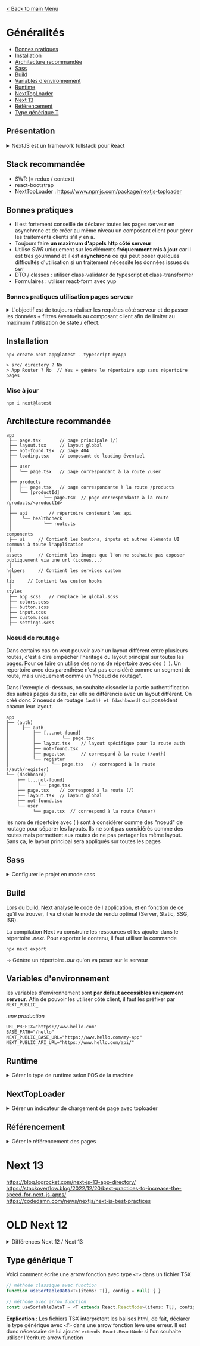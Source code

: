 [< Back to main Menu](https://github.com/gsoulie/react-resources/blob/master/react-presentation.md)    

# Généralités

* [Bonnes pratiques](#bonnes-pratiques)     
* [Installation](#installation)
* [Architecture recommandée](#architecture-recommandée)
* [Sass](#sass)
* [Build](#build)
* [Variables d'environnement](#variables-d-environnement)     
* [Runtime](#runtime)     
* [NextTopLoader](#nexttoploader)     
* [Next 13](#next-13)
* [Référencement](#référencement)
* [Type générique T](#type-générique-t)    

## Présentation

<details>
  <summary>NextJS est un framework fullstack pour React</summary>

Il permet de rendre le développement de grosses applications plus facile en ajoutant des fonctionnalités et en améliorant certaines autres.

* support SSR : avantage SEO
* routage basé sur l'arborescence : moins de code à développer pour gérer le routage
  
La création d'un projet *Next* va générer les répertoires suivants :

* public : contient tout le contenu public de l'appli
* pages : contient tous les composants react
* pages/api : contient les api

Lors du premier rendu, Next génère le contenu statique de la page de manière à ce que le tti soit le plus rapide possible. On peut s'en rendre compte en affichant le source de la page qui contient tout le contenu html, alors que sur une application react classique, 
le contenu est dynamique (comme angular, vue...)

présentation : https://www.youtube.com/watch?v=wTFThzLcrOk&ab_channel=Grafikart.fr     

</details>

## Stack recommandée

* SWR (= redux / context)
* react-bootstrap
* NextTopLoader : https://www.npmjs.com/package/nextjs-toploader

## Bonnes pratiques

* Il est fortement conseillé de déclarer toutes les pages serveur en asynchrone et de créer au même niveau un composant client pour gérer les traitements clients s'il y en a.
* Toujours faire **un maximum d'appels http côté serveur**
* Utilise *SWR* uniquement sur les éléments **fréquemment mis à jour** car il est très gourmand et il est **asynchrone** ce qui peut poser quelques difficultés d'utilisation si un traitement nécessite les données issues du swr
* DTO / classes : utiliser class-validator de typescript et class-transformer
* Formulaires : utiliser react-form avec yup

### Bonnes pratiques utilisation pages serveur

<details>
	<summary>L'objectif est de toujours réaliser les requêtes côté serveur et de passer les données + filtres éventuels au composant client 
afin de limiter au maximum l'utilisation de state / effect.</summary>

Côté client, le but consiste à mettre à jour les paramètres de route (dans l'url) à chaque modification de filtre ou autre,
et à refaire un router.push() ou router.redirect().

De cette manière, on revient sur la page (serveur) qui va récupérer les nouveaux paramètres (filtrage etc...) et relancer une requête.

> A noter, cette méthode ne recharge pas toute la page, mais uniquement son state interne, ce qui est optimisé

*app/search/page.tsx*

````typescript
export type DataParams = {
	token?: string,
	page?: number,
	size?: number,
	sortBy?: string,
	total?: number,
	categories?: FilterCatregoryType,
	...
}

export default async ProductPage = ({
	params,
	searchParams
}:
{
	params: {lang: Locale},
	searchParams?: {[key: string]: string | string[] | undefined}
}) => {
	if (isEmpty(searchParams.page) || isEmpty(searchParams.size) || isEmpty(searchParams.sortBy)) {
		const destination: string = `/products?page=1&size=10&sortBy=supplier`;
		
		return redirect(destination);
	}
	
	const apiEndpoint: string = process.env.NEXT_PUBLIC_API_URL;
	const cookieStore = cookies();
	const token: string = cookieStore.get('token')?.value;
	
	// APPEL HTTP
	const httpResponseData = ...
	
	const data: DataParams = {
		token: token | null,
		total: httpResponseData?.total,
		page: Number(searchParams.page),
		size: Number(searchParams.size),
		sortBy: String(searchParams.sortBy),
		categories: httpResponseData?.categories || null
	}
	
	return (
		<>
			<ProductsPageClient apiEndpoint={apiEndpoint} data={data}/>
		</>
	)
	
}
````

*app/search/client.tsx*

````typescript
// ...
// affichage des datas...

<ProductFilters totalResults={total} filters={filters} />
````

*components/Search/ProductFilters.tsx*

````typescript
import { ReadonlyURLSearchParams, usePathname, useRouter, useSearchParams } from 'next/navigation'

const ProductFilters = <{totalResults: number, filters}>({titalResults, filters]) => {
	const searchParams: ReadonlyURLSearchParams = useSearchParams();
	const router = useRouter();
	const pathname = usePathname();
	const [itemsPerPage, setItemsPerPage] = useState(filters.size || 50);
	const [currentPage, setCurrentPage] = useState(filters.page || 1);
	const itemOrderList: SearchRequestSortOrder[] = [SearchRequestSortOrder.ASC, SearchRequestSortOrder.DESC];
	const [sortBy, setSortBy] = useState(filters.sortBy || '');
	
	const onUpdateFilter = (
	page: number = 1,
	itemsPerPageParams: number,
	sortByVal: SearchRequestSortOrder | string): void => {
		const newParams: URLSearchParams = new URLSearchParams(searchParams.toString());
		
		newParams.set('page', page.toString());
		newParams.set('size', itemsPerPage.toString());
		newParams.set('sortBy', sortByVal.toString());
		
		const url: string = `${pathname}/?${newParams.toString()}`;
		
		router.push(url);
	}
}
````
</details>

## Installation

````
npx create-next-app@latest --typescript myApp

> src/ directory ? No
> App Router ? No  // Yes = génère le répertoire app sans répertoire pages
````

### Mise à jour 

````
npm i next@latest
````

## Architecture recommandée

````
app
 ├── page.tsx		// page principale (/)
 ├── layout.tsx		// layout global
 ├── not-found.tsx	// page 404
 ├── loading.tsx	// composant de loading éventuel
 │
 ├── user
 │   └── page.tsx	// page correspondant à la route /user
 │
 ├── products	
 │   ├── page.tsx	// page correspondante à la route /products
 │   └── [productId]
 │            └── page.tsx	// page correspondante à la route /products/<productId>
 │
 ├── api		// répertoire contenant les api
 │    └── healthcheck
 │            └── route.ts
 │
components
 ├── ui		// Contient les boutons, inputs et autres éléments UI communs à toute l'application
 │
assets		// Contient les images que l'on ne souhaite pas exposer publiquement via une url (icones...)
 │
helpers		// Contient les services custom
 │
lib		// Contient les custom hooks
 │
styles
 ├── app.scss	// remplace le global.scss
 ├── colors.scss
 ├── button.scss
 ├── input.scss
 ├── custom.scss
 ├── settings.scss
````

### Noeud de routage

Dans certains cas on veut pouvoir avoir un layout différent entre plusieurs routes, c'est à dire empêcher l'héritage du layout principal sur toutes les pages. Pour ce faire on utilise des noms de répertoire avec des ````( )````. Un répertoire avec des parenthèse n'est pas considéré comme un segment de route, mais uniquement comme un "noeud de routage".

Dans l'exemple ci-dessous, on souhaite dissocier la partie authentification des autres pages du site, car elle se différencie avec un layout différent. On créé donc 2 noeuds de routage ````(auth) et (dashboard)```` qui possèdent chacun leur layout.

````
app
├── (auth)
│     ├── auth
│         ├── [...not-found]
│         │          └── page.tsx
│         ├── layout.tsx	// layout spécifique pour la route auth
│         ├── not-found.tsx
│         ├── page.tsx		// correspond à la route (/auth)
│         └── register           
│                └── page.tsx	// correspond à la route (/auth/register)
└── (dashboard)
    ├── [...not-found]
    │       └── page.tsx
    ├── page.tsx	// correspond à la route (/)
    ├── layout.tsx	// layout global
    ├── not-found.tsx
    └── user
          └── page.tsx	// correspond à la route (/user)

````

les nom de répertoire avec ( ) sont à considérer comme des "noeud" de routage pour séparer les layouts. 
Ils ne sont pas considérés comme des routes mais permettent aux routes de ne pas partager les même layout. 
Sans ça, le layout principal sera appliqués sur toutes les pages 

## Sass

<details>
  <summary>Configurer le projet en mode sass</summary>

````
npm install --save-dev sass
````

*next.config.ts*

````typescript
/** @type {import('next').NextConfig} */
const path = require("path");

const nextConfig = {  
  sassOptions: {
    includePaths: [path.join(__dirname, "styles")],
  },
};
module.exports = nextConfig;
````

*app.scss*
````css
@import '~bootstrap/scss/functions'; // bootstrap
@import '~bootstrap/scss/variables'; // bootstrap
@import '~bootstrap/scss/mixins/_breakpoints'; // bootstrap
@import './buttons';
// Tous les autres imports fichiers locaux sass
@import './inputs'; 
@import './custom'; 
@import './colors'; 

// import du fichier principal de la librairie bootstrap 
// (provenant de node_modules)
@import '~bootstrap/scss/bootstrap';

// ... définition des styles
````

</details>

## Build

Lors du build, Next analyse le code de l'application, et en fonction de ce qu'il va trouver, il va choisir le mode de rendu optimal (Server, Static, SSG, ISR).

La compilation Next va construire les ressources et les ajouter dans le répertoire *.next*. Pour exporter le contenu, il faut utiliser la commande

````
npx next export 
````

-> Génère un répertoire *.out* qu'on va poser sur le serveur

## Variables d'environnement

les variables d'environnement sont **par défaut accessibles uniquement serveur**. Afin de pouvoir les utiliser côté client, il faut les préfixer par ````NEXT_PUBLIC_````

*.env.production*
````
URL_PREFIX="https://www.hello.com"
BASE_PATH="/hello"
NEXT_PUBLIC_BASE_URL="https://www.hello.com/my-app"
NEXT_PUBLIC_API_URL="https://www.hello.com/api/"

````

## Runtime

<details>
	<summary>Gérer le type de runtime selon l'OS de la machine</summary>

En fonction de la machine sur laquelle est déployée l'application (window, mac, linux) il est possible que certaines fonctionnalités ne soient pas accessibles (ex : gestion des cookies).
Ceci est du à un bug lié au mode **runtime** (par défaut "nodejs"). 

*page.tsx*
````typescript
// à positionner APRES tous les imports
export const runtime = "edge" // pour une machine mac / linux;
````

</details>

## NextTopLoader

<details>
	<summary>Gérer un indicateur de chargement de page avec toploader</summary>

https://www.npmjs.com/package/nextjs-toploader

Alternative : https://github.com/Skyleen77/next-nprogress-bar

````
npm i nextjs-toploader
````

### Utilisation

Dans le layout principal ajouter la balise NextTopLoader dans le body

````typescript
import NextTopLoader from "nextjs-toploader";

return (
    <html lang="en">
      <body className={inter.className}>
	  
        <NextTopLoader />
		
        <HeaderWrapper />
        <div className="main-wrapper">{children}</div>
        <Footer />
      </body>
    </html>
  );
````

### Bug des liens de type anchor "#"

Un clic sur des liens de type "#" déclenche le toploader alors qu'on ne navigue sur aucune page. Pour contourner ce bug :

````typescript
  const handlePaginationClick = (e, page: number) => {
    e.preventDefault();		// trick
    e.nativeEvent.stopImmediatePropagation();	// trick

    // traitement callback custom
    onPageChange(page);
  }
  
  
   <Pagination.Item
	key={index}
	active={page === currentPage}
	onClick={(e) => handlePaginationClick(e, page)}
  >
	{page}
  </Pagination.Item>
````

</details>

## Référencement

<details>
  <summary>Gérer le référencement des pages</summary>

Le code suivant permet d'écarter des pages du référencement google ou autre

````typescript
export function generateMetadata(): Metadata {
  return {
    robots: {
      follow: false,
      index: false,
    },
  };
}
````

</details>


# Next 13

https://blog.logrocket.com/next-js-13-app-directory/       
https://stackoverflow.blog/2022/12/20/best-practices-to-increase-the-speed-for-next-js-apps/       
https://codedamn.com/news/nextjs/next-js-best-practices       

# OLD Next 12

<details>
  <summary>Différences Next 12 / Next 13</summary>

## Fonctionnement

React 18 et Next 12 introduisent une version alpha des composants serveur React. Les composants serveur sont entièrement rendus sur le serveur et ne nécessitent pas de JavaScript côté client pour être rendus. De plus, les composants serveur permettent aux développeurs de conserver une certaine logique sur le serveur et d'envoyer uniquement le résultat de cette logique au client. Cela réduit la taille du bundle envoyé au client et améliore les performances de rendu côté client.

Avec NextJS, il est possible de déclarer des composants **serveur** et des composants **clients**. Il est important de se rappeler que toutes les fonctions qui s'exécutentt habituellement côté client ne sont pas accessibles côté serveur. Par exemple l'appel à ````window.xxxx```` ne pourra pas s'effectuer dans un composant déclaré comme composant serveur.
De la même manière, il n'y a pas d'état ou de reducer (useState, useReducer) dans les composants côté serveur, intératctions avec un formulaire ou bien même d'intéractions avec le dom.

Si on a besoin d'un state ou d'un reducer, alors il faut définir son composant comme étant un composant **client**.

````typescript
'use client'; // <-- déclarer le composant comme étant "client"

export default MyCompo = () => {

}
````

https://www.youtube.com/watch?v=6aP9nyTcd44&ab_channel=SonnySangha

Depuis Next 13 l'arborescence fichier intègre un répertoire **app** dont le but est de contenir les *layouts*, *routes imbriquées*,
et il utilise les **composants serveurs par défaut**.

A l'intérieur de ce répertoire, il est possible de faire des requêtes http pour l'ensemble de l'application

Dans Next, une **page** est un composant React, c'est donc dans le répertoire **pages** qu'il faut créer les composants React. A noter que **chaque page est
associée à une route** basée sur le nom du fichier.

Pour gérer les routes dynamiques, le nom du fichier devra avoir la syntaxe suivante ````pages/posts/[id].tsx````

Par défaut, Next pré-rend chaque page, ce qui signifie que Next créé le HTMl des pages en avance, au lieu d'attendre que ce soit fait côté client. Ceci améliore les performance.

Chaque page HTML générée est associée à un code JS minimal. Quand la page est chargée par le navigateur, le JS est exécuté et la page est ensuire rendue entièrement intéractive.

Next utilise 2 formes de pré-rendu

**Static generation (recommended)** : Le HTML est généré à la compilation et réutilisé à chaque requête. Plus performant car les 
pages peuvent être mises en cache dans le CDN. **Il est conseillé d'utiliser la génération statique le plus possible**. Pour savoir quand utiliser la génération statique, il suffit de se poser la question
"Puis-je pré-afficher cette page avant la demande d'un utilisateur ?" Si la réponse est oui, alors vous devriez choisir la génération statique

**SSR** : HTML généré à chaque requête. **A utiliser pour les pages nécessitant de rafraichir fréquemment les données et si le contenu de la page est amené à changer à chaque requête**

## Génération page statique avec données

Pour pouvoir générer des pages statiques utilisant des données provenant d'une API, Next doit exporter une fonction asynchrone qui s'appelle **getStaticProps** dans le **même fichier** que le composant.

Cette fonction sera appelée lors de la compilation et permettra de passer des données provenant d'une API aux ````props```` de la page à pré-rendre.

````tsx
export default function Blog({ posts }) {
  // Render posts...
}

// This function gets called at build time
export async function getStaticProps() {
  // Call an external API endpoint to get posts
  const res = await fetch('https://.../posts')
  const posts = await res.json()

  // By returning { props: { posts } }, the Blog component
  // will receive `posts` as a prop at build time
  return {
    props: {
      posts,
    },
  }
}
````

## Génération SSR

Pour utiliser une page en mode SSR, il faut exporter la fonction asynchrone **getServerSideProps**. Cette fonction sera appelée par le serveur à chaque requête.

Par exemple si une page a besoin de rafraichir fréquemment les données depuis une API, on pourrait écrire le code de la manière suivante :

````tsx
export default function Page({ data }) {
  // Render data...
}

// This gets called on every request
export async function getServerSideProps() {
  // Fetch data from external API
  const res = await fetch(`https://.../data`)
  const data = await res.json()

  // Pass data to the page via props
  return { props: { data } }
}
````

## A Retenir

* Génération statique (recommandée) : le code HTML est généré au moment de la compilation et sera réutilisé à chaque requête. Pour qu'une page utilise la génération statique, exportez le composant de la page ou exportez **getStaticProps** (et **getStaticPaths** si nécessaire). C'est idéal pour les pages qui peuvent être pré-rendues avant la demande d'un utilisateur. Vous pouvez également l'utiliser avec le rendu côté client pour apporter des données supplémentaires.

* Rendu côté serveur : le code HTML est généré à chaque requête. Pour qu'une page utilise le rendu côté serveur, exportez **getServerSideProps**. Étant donné que le rendu côté serveur entraîne des performances plus lentes que la génération statique, utilisez-le uniquement si cela est absolument nécessaire.

- getStaticProps : exécutée une fois lors de la compilation pour chaque chemin retourné pendant la compilation
- getStaticProps : exécutée en arrière-plan quand le paramètre fallback: true
- getStaticProps : exécutée avant le rendu initial quand le paramètre fallback: blocking
- getStaticPaths : exécutée une fois lors de la compilation
- getStaticPaths doit être utilisé avec getServerSideProps et ne peut pas être utilisé avec getServerSideProps
- en **mode développement**, getStaticPaths et getStaticProps sont exécutées à **chaque** requête
- getServerSideProps : exécutée à chaque requête

### getServerSideProps

La fonction ````getServerSideProps```` est executée à chaque requête est ne peut pas être exécutée côté client.

* Lorsque vous demandez directement cette page, getServerSideProps s'exécute au moment de la demande et cette page sera pré-rendue avec les accessoires renvoyés

* Lorsque vous demandez cette page sur les transitions de page côté client via suivant/lien ou suivant/routeur, Next.js envoie une requête API au serveur, qui exécute getServerSideProps
````getServerSideProps```` renvoie JSON qui sera utilisé pour rendre la page. Tout ce travail sera géré automatiquement par Next.js, vous n'avez donc rien à faire de plus tant que vous avez défini getServerSideProps.

````getServerSideProps```` ne peut être exporté qu'à partir d'une page. Vous ne pouvez pas l'exporter à partir de fichiers non page.

Notez que vous devez exporter ````getServerSideProps```` en tant que fonction standalone — cela ne fonctionnera pas si vous ajoutez ````getServerSideProps```` en tant que propriété du composant de page.

Vous ne **devez utiliser getServerSideProps que si vous avez besoin d'afficher une page dont les données doivent être récupérées au moment de la demande**. Cela peut être dû à la nature des données ou des propriétés de la demande (telles que les en-têtes d'autorisation ou la géolocalisation)

### Mise en cache avec SSR

Il est possible d'ajouter un en-tête à ````getServerSideProps```` pour lui indiquer de mettre en cache la réponse

````typescript
// This value is considered fresh for ten seconds (s-maxage=10).
// If a request is repeated within the next 10 seconds, the previously
// cached value will still be fresh. If the request is repeated before 59 seconds,
// the cached value will be stale but still render (stale-while-revalidate=59).
//
// In the background, a revalidation request will be made to populate the cache
// with a fresh value. If you refresh the page, you will see the new value.
export async function getServerSideProps({ req, res }) {
  res.setHeader(
    'Cache-Control',
    'public, s-maxage=10, stale-while-revalidate=59'
  )

  return {
    props: {},
  }
}
````

### Gestion des erreurs

Lorsqu'une erreur est levée par ````getServerSideProps````, la page ````pages/500.js```` est déclenchée.

### getStaticPaths

Quand utiliser la fonction ````getStaticPaths```` ?

- Les données proviennent d'un CMS sans tête
- Les données proviennent d'une base de données
- Les données proviennent du système de fichiers
- Les données peuvent être mises en cache publiquement (non spécifiques à l'utilisateur)
- La page doit être pré-rendu (pour le référencement) et être très rapide — getStaticProps génère des fichiers HTML et JSON, qui peuvent tous deux être mis en cache par un CDN pour des performances

### getStaticProps

La fonction ````getServerSideProps```` ne peut être exécutée que côté **serveur**. Elle ne peut pas être exécuté côté client et ne sera même pas inclue dans le bundle navigateur.
  
</details>

## Type générique T

Voici comment écrire une arrow fonction avec type ````<T>```` dans un fichier TSX

````typescript
// méthode classique avec function
function useSortableData<T>(items: T[], config = null) { }

// méthode avec arrow function
const useSortableDataT = <T extends React.ReactNode>(items: T[], config = null) => { }
````

**Explication** : Les fichiers TSX interprètent les balises html, de fait, déclarer le type générique avec ````<T>```` dans une arrow fonction lève une erreur. Il est donc nécessaire de lui ajouter ````extends React.ReactNode```` si l'on souhaite utiliser l'écriture arrow function
